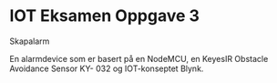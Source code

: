 # IOT Eksamen Oppgave 3
 Skapalarm
 
En alarmdevice som er basert på en NodeMCU, en KeyesIR Obstacle Avoidance Sensor KY-
032 og IOT-konseptet Blynk.
